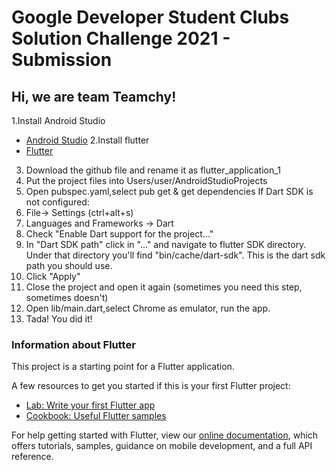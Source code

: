 # Google Developer Student Clubs Solution Challenge 2021 - Submission
## Hi, we are team Teamchy!

1.Install Android Studio
- [Android Studio](https://developer.android.com/studio?gclid=Cj0KCQjwmIuDBhDXARIsAFITC_40lgIyf3MXwfbqSvMNpmW2SsMJ6Gx7k9XvC1f4YzY5C2gceRQ0QRAaAoWqEALw_wcB&gclsrc=aw.ds)
2.Install flutter
- [Flutter](https://flutter.dev/docs/get-started/install)
3. Download the github file and rename it as flutter_application_1
4. Put the project files into Users/user/AndroidStudioProjects
5. Open pubspec.yaml,select pub get & get dependencies 
  If Dart SDK is not configured:
  1. File-> Settings (ctrl+alt+s)
  2. Languages and Frameworks -> Dart
  3. Check "Enable Dart support for the project..."
  4. In "Dart SDK path" click in "..." and navigate to flutter SDK directory. Under that directory you'll find "bin/cache/dart-sdk". This is the dart sdk path you should use.
  5. Click "Apply"
  6. Close the project and open it again (sometimes you need this step, sometimes doesn't)
7. Open lib/main.dart,select Chrome as emulator, run the app.
8. Tada! You did it!

### Information about Flutter

This project is a starting point for a Flutter application.

A few resources to get you started if this is your first Flutter project:

- [Lab: Write your first Flutter app](https://flutter.dev/docs/get-started/codelab)
- [Cookbook: Useful Flutter samples](https://flutter.dev/docs/cookbook)

For help getting started with Flutter, view our
[online documentation](https://flutter.dev/docs), which offers tutorials,
samples, guidance on mobile development, and a full API reference.

